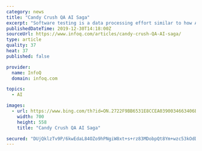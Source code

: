 ```yaml
---
category: news
title: "Candy Crush QA AI Saga"
excerpt: "Software testing is a data processing effort similar to how AI is being used We built a QA bot, BAIT- Bot for AI Testing, powered by AI, that supports testers with boring, difficult, tedious testing tasks BAIT tests render issues such as missing textures, missing text strings, overlapping graphical elements, and rendering artifacts very well ..."
publishedDateTime: 2019-12-30T14:18:00Z
sourceUrl: https://www.infoq.com/articles/candy-crush-QA-AI-saga/
type: article
quality: 37
heat: 37
published: false

provider:
  name: InfoQ
  domain: infoq.com

topics:
  - AI

images:
  - url: https://www.bing.com/th?id=ON.2722F9BB6531E8CCEA0390034663406B
    width: 700
    height: 558
    title: "Candy Crush QA AI Saga"

secured: "DUjQklzTv9P/6kwEdaL84OZo9hPNgiW8xt+s+rz83MDobpQt8Ym+wzc53kOdDiO4mKEftxoobWMDWls+kPLe0tXv6M+UGE0fQueb8p9UOqysvvMADv+PQRw4NLr+1zLNLb2BO1LI4sK42ZLahoQluDwkAL/rRbevA1qF05kYiwD/GYJd/m9MXanzX2pi6RDdZxTFo8sbqkfWFcEpE2G9i/iFO8TzRPwb7XwsR5u8O3JlYFnS12xXLVBTqRzDvFl+WFIlVJm2/Bi0q4ZM0CHfKQ==;BVwaC5qXIaJACsrLVMmypQ=="
---
```


